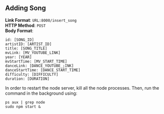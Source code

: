 ## Adding Song
**Link Format**: `URL:8000/insert_song`<br>
**HTTP Method**: `POST`<br>
**Body Format**: 
```
id: [SONG_ID]
artistID: [ARTIST_ID]
title: [SONG_TITLE]
mvLink: [MV_YOUTUBE_LINK]
year: [YEAR]
mvStartTime: [MV_START_TIME]
danceLink: [DANCE_YOUTUBE_;INK]
danceStartTime: [DANCE_START_TIME]
difficulty: [DIFFICULTY]
duration: [DURATION]
```

In order to restart the node server, kill all the node processes.
Then, run the command in the background using:
```
ps aux | grep node
sudo npm start &
```